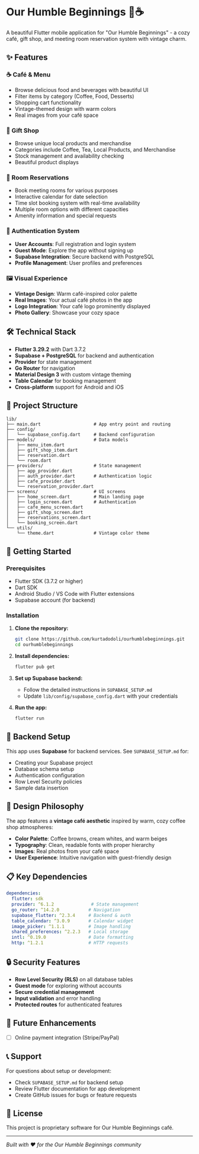 # Our Humble Beginnings 🏪☕

A beautiful Flutter mobile application for "Our Humble Beginnings" - a cozy café, gift shop, and meeting room reservation system with vintage charm.

## ✨ Features

### ☕ Café & Menu
- Browse delicious food and beverages with beautiful UI
- Filter items by category (Coffee, Food, Desserts)
- Shopping cart functionality
- Vintage-themed design with warm colors
- Real images from your café space

### 🎁 Gift Shop
- Browse unique local products and merchandise
- Categories include Coffee, Tea, Local Products, and Merchandise
- Stock management and availability checking
- Beautiful product displays

### 📅 Room Reservations
- Book meeting rooms for various purposes
- Interactive calendar for date selection
- Time slot booking system with real-time availability
- Multiple room options with different capacities
- Amenity information and special requests

### 🔐 Authentication System
- **User Accounts**: Full registration and login system
- **Guest Mode**: Explore the app without signing up
- **Supabase Integration**: Secure backend with PostgreSQL
- **Profile Management**: User profiles and preferences

### 🖼️ Visual Experience
- **Vintage Design**: Warm café-inspired color palette
- **Real Images**: Your actual café photos in the app
- **Logo Integration**: Your café logo prominently displayed
- **Photo Gallery**: Showcase your cozy space

## 🛠️ Technical Stack

- **Flutter 3.29.2** with Dart 3.7.2
- **Supabase + PostgreSQL** for backend and authentication
- **Provider** for state management
- **Go Router** for navigation
- **Material Design 3** with custom vintage theming
- **Table Calendar** for booking management
- **Cross-platform** support for Android and iOS

## 📱 Project Structure

```
lib/
├── main.dart                    # App entry point and routing
├── config/
│   └── supabase_config.dart     # Backend configuration
├── models/                      # Data models
│   ├── menu_item.dart
│   ├── gift_shop_item.dart
│   ├── reservation.dart
│   └── room.dart
├── providers/                   # State management
│   ├── app_provider.dart
│   ├── auth_provider.dart       # Authentication logic
│   ├── cafe_provider.dart
│   └── reservation_provider.dart
├── screens/                     # UI screens
│   ├── home_screen.dart         # Main landing page
│   ├── login_screen.dart        # Authentication
│   ├── cafe_menu_screen.dart
│   ├── gift_shop_screen.dart
│   ├── reservations_screen.dart
│   └── booking_screen.dart
└── utils/
    └── theme.dart               # Vintage color theme
```

## 🚀 Getting Started

### Prerequisites

- Flutter SDK (3.7.2 or higher)
- Dart SDK
- Android Studio / VS Code with Flutter extensions
- Supabase account (for backend)

### Installation

1. **Clone the repository:**
   ```bash
   git clone https://github.com/kurtadodoli/ourhumblebeginnings.git
   cd ourhumblebeginnings
   ```

2. **Install dependencies:**
   ```bash
   flutter pub get
   ```

3. **Set up Supabase backend:**
   - Follow the detailed instructions in `SUPABASE_SETUP.md`
   - Update `lib/config/supabase_config.dart` with your credentials

4. **Run the app:**
   ```bash
   flutter run
   ```

## 🔧 Backend Setup

This app uses **Supabase** for backend services. See `SUPABASE_SETUP.md` for:
- Creating your Supabase project
- Database schema setup
- Authentication configuration
- Row Level Security policies
- Sample data insertion

## 🎨 Design Philosophy

The app features a **vintage café aesthetic** inspired by warm, cozy coffee shop atmospheres:
- **Color Palette**: Coffee browns, cream whites, and warm beiges
- **Typography**: Clean, readable fonts with proper hierarchy
- **Images**: Real photos from your café space
- **User Experience**: Intuitive navigation with guest-friendly design

## 📋 Key Dependencies

```yaml
dependencies:
  flutter: sdk
  provider: ^6.1.2              # State management
  go_router: ^14.2.0           # Navigation
  supabase_flutter: ^2.3.4     # Backend & auth
  table_calendar: ^3.0.9       # Calendar widget
  image_picker: ^1.1.1         # Image handling
  shared_preferences: ^2.2.3   # Local storage
  intl: ^0.19.0                # Date formatting
  http: ^1.2.1                 # HTTP requests
```

## 🔒 Security Features

- **Row Level Security (RLS)** on all database tables
- **Guest mode** for exploring without accounts
- **Secure credential management**
- **Input validation** and error handling
- **Protected routes** for authenticated features

## 🚧 Future Enhancements

- [ ] Online payment integration (Stripe/PayPal)






## 📞 Support

For questions about setup or development:
- Check `SUPABASE_SETUP.md` for backend setup
- Review Flutter documentation for app development
- Create GitHub issues for bugs or feature requests

## 📄 License

This project is proprietary software for Our Humble Beginnings café.

---

*Built with ❤️ for the Our Humble Beginnings community*

